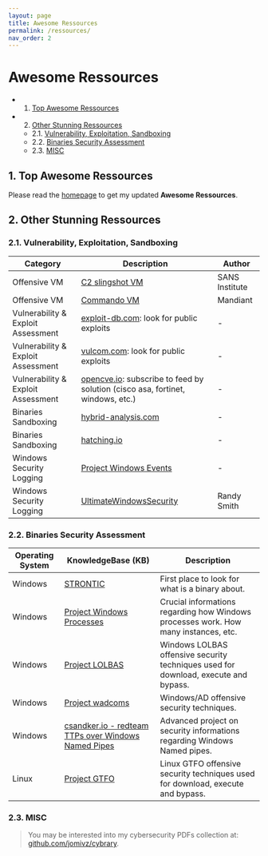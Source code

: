 ```yaml
---
layout: page
title: Awesome Ressources
permalink: /ressources/
nav_order: 2
---
```


# Awesome Ressources

<!-- vscode-markdown-toc -->
* 1. [Top Awesome Ressources](#TopAwesomeRessources)
* 2. [Other Stunning Ressources](#OtherStunningRessources)
	* 2.1. [Vulnerability, Exploitation, Sandboxing](#VulnerabilityExploitationSandboxing)
	* 2.2. [Binaries Security Assessment](#BinariesSecurityAssessment)
	* 2.3. [MISC](#MISC)

<!-- vscode-markdown-toc-config
	numbering=true
	autoSave=true
	/vscode-markdown-toc-config -->
<!-- /vscode-markdown-toc -->

##  1. <a name='TopAwesomeRessources'></a>Top Awesome Ressources

Please read the [homepage](/) to get my updated **Awesome Ressources**.

##  2. <a name='OtherStunningRessources'></a>Other Stunning Ressources

###  2.1. <a name='VulnerabilityExploitationSandboxing'></a>Vulnerability, Exploitation, Sandboxing

| **Category**    | **Description** |    **Author**    |
|-----------------|-----------------|------------------|
| Offensive VM    | [C2 slingshot VM](https://www.sans.org/tools/slingshot/) | SANS Institute |
| Offensive VM    | [Commando VM](https://github.com/mandiant/commando-vm) | Mandiant |
| Vulnerability & Exploit Assessment | [exploit-db.com](https://exploit-db.com): look for public exploits | - |
| Vulnerability & Exploit Assessment | [vulcom.com](https://vulmon.com): look for public exploits | - |
| Vulnerability & Exploit Assessment | [opencve.io](https://opencve.io): subscribe to feed by solution (cisco asa, fortinet, windows, etc.) | - |
| Binaries Sandboxing | [hybrid-analysis.com](https://www.hybrid-analysis.com/) | - |
| Binaries Sandboxing | [hatching.io](https://hatching.io) | - |
| Windows Security Logging | [Project Windows Events](https://evids.dfir.tips) | - |
| Windows Security Logging | [UltimateWindowsSecurity](https://www.ultimatewindowssecurity.com/securitylog/encyclopedia/) | Randy Smith |

###  2.2. <a name='BinariesSecurityAssessment'></a>Binaries Security Assessment

| **Operating System** | **KnowledgeBase (KB)** | **Description** |
|----------------------|------------------------|-------------------|
| Windows              | [STRONTIC](https://strontic.github.io/xcyclopedia/) | First place to look for what is a binary about. |
| Windows              | [Project Windows Processes](https://winprocs.dfir.tips) | Crucial informations regarding how Windows processes work. How many instances, etc. |
| Windows              | [Project LOLBAS](https://lolbas-project.github.io) | Windows LOLBAS offensive security techniques used for download, execute and bypass. |
| Windows              | [Project wadcoms](https://wadcoms.github.io) | Windows/AD offensive security techniques. |
| Windows              | [csandker.io - redteam TTPs over Windows Named Pipes](https://csandker.io/2021/01/10/Offensive-Windows-IPC-1-NamedPipes.html) | Advanced project on security informations regarding Windows Named pipes. |
| Linux                | [Project GTFO](https://gtfobins.github.io) | Linux GTFO offensive security techniques used for download, execute and bypass. |

###  2.3. <a name='MISC'></a>MISC 

> You may be interested into my cybersecurity PDFs collection at: [github.com/jomivz/cybrary](https://github.com/jomivz/cybrary).
